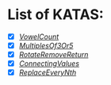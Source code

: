 # List of KATAS:

- [x] [_VowelCount_](https://www.codewars.com/kata/54ff3102c1bad923760001f3)
- [x] [_MultiplesOf3Or5_](https://www.codewars.com/kata/514b92a657cdc65150000006)
- [x] [_RotateRemoveReturn_](https://www.codewars.com/kata/57dab71714e53f4bc9000310)
- [x] [_ConnectingValues_](https://www.codewars.com/kata/5562aa03004710f3ab0001d5)
- [x] [_ReplaceEveryNth_](https://www.codewars.com/kata/57fcaed83206fb15fd00027a)
